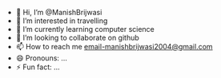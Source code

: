 - 👋 Hi, I’m @ManishBrijwasi
- 👀 I’m interested in travelling
- 🌱 I’m currently learning computer science
- 💞️ I’m looking to collaborate on github
- 📫 How to reach me email-manishbrijwasi2004@gmail.com
- 😄 Pronouns: ...
- ⚡ Fun fact: ...

<!---
ManishBrijwasi/ManishBrijwasi is a ✨ special ✨ repository because its `README.md` (this file) appears on your GitHub profile.
You can click the Preview link to take a look at your changes.
--->
